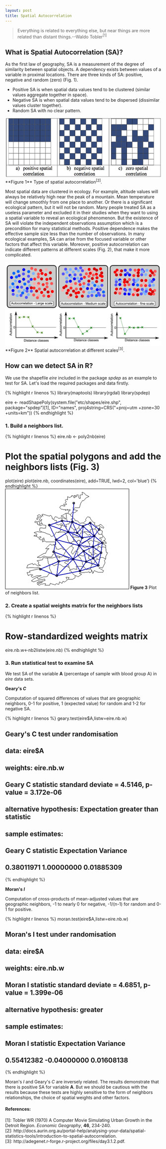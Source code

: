 ```yaml
---
layout: post
title: Spatial Autocorrelation
---
```

> Everything is related to everything else, but near things are more related than distant things.--Waldo Tobler<sup>\[1\]</sup>

## What is Spatial Autocorrelation (SA)?

As the first law of geography, SA is a measurement of the degree of similarity between spatial objects. A dependency exists between values of a variable in proximal locations. There are three kinds of SA: positive, negative and random (zero) (Fig. 1).

<!-- more -->

- Positive SA is when spatial data values tend to be clustered (similar values aggregate together in space).
- Negative SA is when spatial data values tend to be dispersed (dissimilar values cluster together).
- Random SA with no clear pattern.

<img src="/images/autocorrelation.jpg" alt = "fig1" />
**Figure 1** Type of spatial autocorrelation<sup>[2]</sup>.

Most spatial data are clustered in ecology. For example, altitude values will always be relatively high near the peak of a mountain. Mean temperature will change smoothly from one place to another. Or there is a significant ecological pattern, but it will not be random. Many people treated SA as a useless parameter and excluded it in their studies when they want to using a spatial variable to reveal an ecological phenomenon. But the existence of SA will violate the independent observations assumption which is a precondition for many statistical methods. Positive dependence makes the effective sample size less than the number of observations. In many ecological examples, SA can arise from the focused variable or other factors that affect this variable. Moreover, positive autocorrelation can indicate different patterns at different scales (Fig. 2), that make it more complicated.

<img src = "/images/SA_patterns.jpg" alt ="fig2" />
**Figure 2** Spatial autocorrelation at different scales<sup>[3]</sup>.

## How can we detect SA in R?
We use the shapefile *eire* included in the package *spdep* as an example to test for SA. Let's load the required packages and data firstly.

{% highlight r linenos %}
library(maptools)
library(rgdal)
library(spdep)

eire <- readShapePoly(system.file("etc/shapes/eire.shp", package="spdep")[1],
    ID="names", proj4string=CRS("+proj=utm +zone=30 +units=km"))
{% endhighlight %}

### 1. Build a neighbors list.

{% highlight r linenos %}
eire.nb <- poly2nb(eire)

# Plot the spatial polygons and add the neighbors lists (Fig. 3)
plot(eire)
plot(eire.nb, coordinates(eire), add=TRUE, lwd=2, col='blue')
{% endhighlight %}
<img src="/images/NB.jpg" alt="fig3" />
**Figure 3** Plot of neighbors list.

### 2. Create a spatial weights matrix for the neighbors lists

{% highlight r linenos %}
# Row-standardized weights matrix
eire.nb.w<-nb2listw(eire.nb)
{% endhighlight %}

### 3. Run statistical test to examine SA
We test SA of the variable **A** (percentage of sample with blood group A) in *eire* data sets.

**Geary's *C***

Computation of squared differences of values that are geographic neighbors, 0-1 for positive, 1 (expected value) for random and 1-2 for negative SA.

{% highlight r linenos %}
geary.test(eire$A,listw=eire.nb.w)

##     Geary's C test under randomisation 

## data:  eire$A 
## weights: eire.nb.w  

## Geary C statistic standard deviate = 4.5146, p-value = 3.172e-06
## alternative hypothesis: Expectation greater than statistic
## sample estimates:
## Geary C statistic       Expectation          Variance 
##        0.38011971        1.00000000        0.01885309     
{% endhighlight %}

**Moran's *I***

Computation of cross-products of mean-adjusted values that are geographic neighbors, -1 to nearly 0 for negative, -1/(n-1) for random and 0-1 for positive.

{% highlight r linenos %}
moran.test(eire$A,listw=eire.nb.w)

##     Moran's I test under randomisation

## data:  eire$A  
## weights: eire.nb.w  

## Moran I statistic standard deviate = 4.6851, p-value = 1.399e-06
## alternative hypothesis: greater
## sample estimates:
## Moran I statistic       Expectation          Variance 
##        0.55412382       -0.04000000        0.01608138 
{% endhighlight %}

Moran's *I* and Geary's *C* are inversely related. The results demonstrate that there is positive SA for variable **A**. But we should be cautious with the results because these tests are highly sensitive to the form of neighbors relationships, the choice of spatial weights and other factors. 

#### References:
<div class="references">
[1]: Tobler WR (1970) A Computer Movie Simulating Urban Growth in the Detroit Region. <em>Economic Geography</em>, <strong>46</strong>, 234-240.
<br>
[2]: http://docs.aurin.org.au/portal-help/analysing-your-data/spatial-statistics-tools/introduction-to-spatial-autocorrelation.
<br>
[3]: http://adegenet.r-forge.r-project.org/files/day3.1.2.pdf.
<br>
</div>
